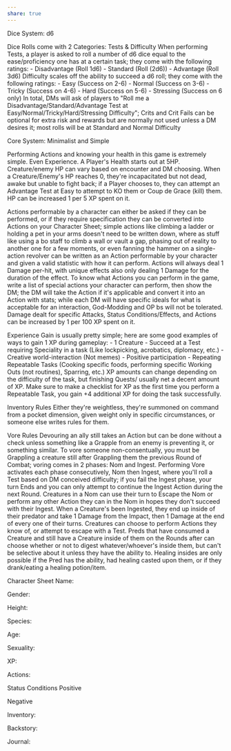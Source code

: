 ```yaml
---
share: true
---
```

Dice System: d6

Dice Rolls come with 2 Categories: Tests & Difficulty
When performing Tests, a player is asked to roll a number of d6 dice equal to the ease/proficiency one has at a certain task; they come with the following ratings:
	- Disadvantage (Roll 1d6)
	- Standard (Roll (2d6))
	- Advantage (Roll 3d6)
Difficulty scales off the ability to succeed a d6 roll; they come with the following ratings:
	- Easy (Success on 2-6)
	- Normal (Success on 3-6)
	- Tricky (Success on 4-6)
	- Hard (Success on 5-6)
	- Stressing (Success on 6 only)
In total, DMs will ask of players to "Roll me a Disadvantage/Standard/Advantage Test at Easy/Normal/Tricky/Hard/Stressing Difficulty"; Crits and Crit Fails can be optional for extra risk and rewards but are normally not used unless a DM desires it; most rolls will be at Standard and Normal Difficulty



Core System: Minimalist and Simple

Performing Actions and knowing your health in this game is extremely simple. Even Experience.
A Player's Health starts out at 5HP. Creature/enemy HP can vary based on encounter and DM choosing. When a Creature/Enemy's HP reaches 0, they're incapacitated but not dead, awake but unable to fight back; if a Player chooses to, they can attempt an Advantage Test at Easy to attempt to KO them or Coup de Grace (kill) them. HP can be increased 1 per 5 XP spent on it.

Actions performable by a character can either be asked if they can be performed, or if they require specification they can be converted into Actions on your Character Sheet; simple actions like climbing a ladder or holding a pet in your arms doesn't need to be written down, where as stuff like using a bo staff to climb a wall or vault a gap, phasing out of reality to another one for a few moments, or even fanning the hammer on a single-action revolver can be written as an Action performable by your character and given a valid statistic with how it can perform. Actions will always deal 1 Damage per-hit, with unique effects also only dealing 1 Damage for the duration of the effect.
To know what Actions you can perform in the game, write a list of special actions your character can perform, then show the DM; the DM will take the Action if it's applicable and convert it into an Action with stats; while each DM will have specific ideals for what is acceptable for an interaction, God-Modding and OP bs will not be tolerated.
Damage dealt for specific Attacks, Status Conditions/Effects, and Actions can be increased by 1 per 100 XP spent on it.

Experience Gain is usually pretty simple; here are some good examples of ways to gain 1 XP during gameplay:
	- 1 Creature
	- Succeed at a Test requiring Speciality in a task (Like lockpicking, acrobatics, diplomacy, etc.)
	- Creative world-interaction (Not memes)
	- Positive participation
	- Repeating Repeatable Tasks (Cooking specific foods, performing specific Working Outs (not routines), Sparring, etc.)
XP amounts can change depending on the difficulty of the task, but finishing Quests/ usually net a decent amount of XP. Make sure to make a checklist for XP as the first time you perform a Repeatable Task, you gain +4 additional XP for doing the task successfully.


Inventory Rules
Either they're weightless, they're summoned on command from a pocket dimension, given weight only in specific circumstances, or someone else writes rules for them.


Vore Rules
Devouring an ally still takes an Action but can be done without a check unless something like a Grapple from an enemy is preventing it, or something similar.
To vore someone non-consentually, you must be Grappling a creature still after Grappling them the previous Round of Combat; voring comes in 2 phases: Nom and Ingest. Performing Vore activates each phase consecutively, Nom then Ingest, where you'll roll a Test based on DM conceived difficulty; if you fail the Ingest phase, your turn Ends and you can only attempt to continue the Ingest Action during the next Round.
Creatures in a Nom can use their turn to Escape the Nom or perform any other Action they can in the Nom in hopes they don't succeed with their Ingest. When a Creature's been Ingested, they end up inside of their predator and take 1 Damage from the Impact, then 1 Damage at the end of every one of their turns. Creatures can choose to perform Actions they know of, or attempt to escape with a Test.
Preds that have consumed a Creature and still have a Creature inside of them on the Rounds after can choose whether or not to digest whatever/whoever's inside them, but can't be selective about it unless they have the ability to. Healing insides are only possible if the Pred has the ability, had healing casted upon them, or if they drank/eating a healing potion/item.



Character Sheet
Name:

Gender: 

Height: 

Species:

Age:

Sexuality:

XP:

Actions:

Status Conditions
  Positive
  
  Negative

Inventory: 

Backstory:

Journal: